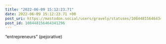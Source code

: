 ```yaml
---
title: "2022-06-09 15:12:23.71"
date: 2022-06-09 15:12:23.71 +00
post_uri: https://mastodon.social/users/gravely/statuses/108448156464341296
post_id: 108448156464341296
---
```

“entrepreneurs” (pejorative)



